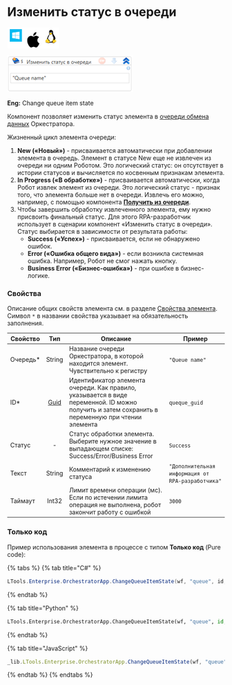 # Изменить статус в очереди

![](<../../../../.gitbook/assets/image (100) (1) (1) (1) (1) (1) (1) (1) (1) (8).png>)

![](<../../../../.gitbook/assets/change-status-orch-queue-items.png>)

**Eng:** Change queue item state

Компонент позволяет изменить статус элемента в [очереди обмена данных](https://docs.primo-rpa.ru/primo-rpa/orchestrator/basics/data-queues) Оркестратора.

Жизненный цикл элемента очереди:

1. **New («Новый»)** - присваивается автоматически при добавлении элемента в очередь. Элемент в статусе New еще не извлечен из очереди ни одним Роботом. Это логический статус: он отсутствует в истории статусов и вычисляется по косвенным признакам элемента.
2. **In Progress («В обработке»)** - присваивается автоматически, когда Робот извлек элемент из очереди. Это логический статус - признак того, что элемента больше нет в очереди. Извлечь его можно, например, с помощью компонента [**Получить из очереди**](https://docs.primo-rpa.ru/primo-rpa/g\_elements/el\_basic/els\_orch/els\_queues/readfromqueue).
3. Чтобы завершить обработку извлеченного элемента, ему нужно присвоить финальный статус. Для этого RPA-разработчик использует в сценарии компонент «Изменить статус в очереди».\
   Статус выбирается в зависимости от результата работы:
   * **Success («Успех»)** - присваивается, если не обнаружено ошибок.
   * **Error («Ошибка общего вида»)** - если возникла системная ошибка. Например, Робот не смог нажать кнопку.
   * **Business Error («Бизнес-ошибка»)** - при ошибке в бизнес-логике.

### Свойства

Описание общих свойств элемента см. в разделе [Свойства элемента](https://docs.primo-rpa.ru/primo-rpa/primo-studio/process/elements#svoistva-elementa).\
Символ `*` в названии свойства указывает на обязательность заполнения.

| Свойство  |                                      Тип                                     | Описание                                                      | Пример                                            |
| --------- | :--------------------------------------------------------------------------: | ------------------------------------------------------------- | ------------------------------------------------- |
| Очередь\* |                                    String                                    | Название очереди Оркестратора, в которой находится элемент. Чувствительно к регистру   | `"Queue name"`           |
| ID\*      | [Guid](https://docs.microsoft.com/ru-ru/dotnet/api/system.guid?view=net-6.0) | Идентификатор элемента очереди. Как правило, указывается в виде переменной. ID можно получить и затем сохранить в переменную при чтении элемента | `queque_guid`  |
| Статус    |                                       -                                      | Статус обработки элемента. Выберите нужное значение в выпадающем списке: Success/Error/Business Error   | `Success`   |
| Текст     |                                    String                                    | Комментарий к изменению статуса                         | `"Дополнительная информация от RPA-разработчика"` |
| Таймаут   |                                     Int32                                    | Лимит времени операции (мс). Если по истечении лимита операция не выполнена, робот закончит работу с ошибкой | `3000` |

### Только код

Пример использования элемента в процессе с типом **Только код** (Pure code):

{% tabs %}
{% tab title="C#" %}
```csharp
LTools.Enterprise.OrchestratorApp.ChangeQueueItemState(wf, "queue", id, LTools.Enums.ExchangeQueueValueEventType.Success, "txt");
```
{% endtab %}

{% tab title="Python" %}
```python
LTools.Enterprise.OrchestratorApp.ChangeQueueItemState(wf, "queue", id, LTools.Enums.ExchangeQueueValueEventType.Success, "txt")
```
{% endtab %}

{% tab title="JavaScript" %}
```javascript
_lib.LTools.Enterprise.OrchestratorApp.ChangeQueueItemState(wf, "queue", id, _lib.LTools.Enums.ExchangeQueueValueEventType.Success, "txt");
```
{% endtab %}
{% endtabs %}
